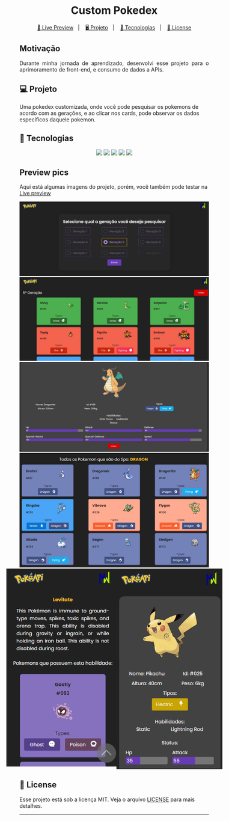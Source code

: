 <h1 align="center">
  Custom Pokedex
</h1>

<p align="center">
  <a href="https://custom-pokedex.vercel.app/">🔗 Live Preview</a>&nbsp;&nbsp;&nbsp;|&nbsp;&nbsp;&nbsp;
  <a href="#-projeto">🖥️ Projeto</a>&nbsp;&nbsp;&nbsp;|&nbsp;&nbsp;&nbsp;
  <a href="#-tecnologias">🚀 Tecnologias</a>&nbsp;&nbsp;&nbsp;|&nbsp;&nbsp;&nbsp;
  <a href="#-license">📝 License</a>
</p>

## Motivação

<p align="justify">Durante minha jornada de aprendizado, desenvolvi esse projeto para o aprimoramento de front-end, e consumo de dados a APIs.</p>

## 💻 Projeto

Uma pokedex customizada, onde você pode pesquisar os pokemons de acordo com as gerações, e ao clicar nos cards, pode observar os dados específicos daquele pokemon.

## 🚀 Tecnologias

<p align="center">
  <img src="https://img.shields.io/badge/html5-%23E34F26.svg?style=for-the-badge&logo=html5&logoColor=white" />
  <img src="https://img.shields.io/badge/react-%2320232a.svg?style=for-the-badge&logo=react&logoColor=%2361DAFB" />
  <img src="https://img.shields.io/badge/TypeScript-007ACC?style=for-the-badge&logo=typescript&logoColor=white" />
  <img src="https://img.shields.io/badge/styled--components-DB7093?style=for-the-badge&logo=styled-components&logoColor=white" />
  <img src="https://img.shields.io/badge/-Axios-5A29E4?logo=axios&logoColor=white&style=for-the-badge" />
</p>

## Preview pics

<p>Aqui está algumas imagens do projeto, porém, você também pode testar na <a href="https://custom-pokedex.vercel.app/" target="_blank">Live preview</a></p>

 <div align="center">
 <img src="https://github.com/Maycomwill/CustomPokedex/blob/master/public/Prints/1.jpg?raw=true" width: 700px/>
 </div>

 <div align="center">
 <img src="https://github.com/Maycomwill/CustomPokedex/blob/master/public/Prints/2.jpg?raw=true" width: 700px/>
 </div>

  <div align="center">
 <img src="https://github.com/Maycomwill/CustomPokedex/blob/master/public/Prints/dragon-type.jpg?raw=true" width: 700px/>
 </div>

 <div align="center">
   <img src="https://github.com/Maycomwill/CustomPokedex/blob/master/public/Prints/4.jpg?raw=true" width: 700px />
 </div>

 <div align="center" style="display: flex; flex-direction: row; align-items: flex-start; justify-content: center">
  <img align="top" src="https://github.com/Maycomwill/CustomPokedex/blob/master/public/Prints/5.jpg?raw=true" height: 200px/>
  <img align="top" src="https://github.com/Maycomwill/CustomPokedex/blob/master/public/Prints/6.jpg?raw=true" height: 200px/>
 </div>

## 📝 License

Esse projeto está sob a licença MIT. Veja o arquivo [LICENSE](LICENSE) para mais detalhes.

---
